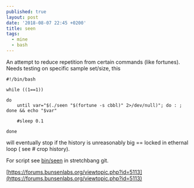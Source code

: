```yaml
---
published: true
layout: post
date: '2018-08-07 22:45 +0200'
title: seen
tags:
  - mine
  - bash
---
```

An attempt to reduce repetition from certain commands (like fortunes). Needs testing on specific sample set/size, this

    #!/bin/bash

    while ((1==1))

    do
        until var="$(./seen "$(fortune -s cbbl)" 2>/dev/null)"; do : ; done && echo "$var"

        #sleep 0.1
        
    done
    
will eventually stop if the history is unreasonably big == locked in ethernal loop ( see # crop history).
 
For script see [bin/seen](https://raw.githubusercontent.com/brontosaurusrex/stretchbang/master/bin/seen) in stretchbang git.

[https://forums.bunsenlabs.org/viewtopic.php?id=5113](https://forums.bunsenlabs.org/viewtopic.php?id=5113)